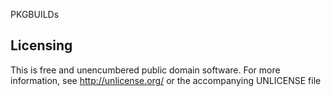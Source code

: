 PKGBUILDs

Licensing
---------

This is free and unencumbered public domain software. For more
information, see http://unlicense.org/ or the accompanying UNLICENSE file
